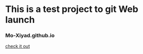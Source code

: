 # This is a test project to git Web launch
### Mo-Xiyad.github.io

<a href="https://mo-xiyad.github.io" target="_blank">check it out</a>

